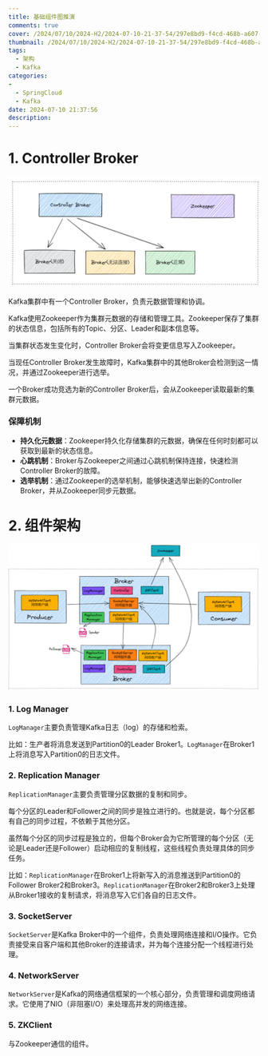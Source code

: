 ```yaml
---
title: 基础组件图推演
comments: true
cover: /2024/07/10/2024-H2/2024-07-10-21-37-54/297e8bd9-f4cd-468b-a607-261a60389ab0.png
thumbnail: /2024/07/10/2024-H2/2024-07-10-21-37-54/297e8bd9-f4cd-468b-a607-261a60389ab0.png
tags:
  - 架构
  - Kafka
categories:
- 
  - SpringCloud
  - Kafka
date: 2024-07-10 21:37:56
description:
---
```




# 1. Controller Broker

![297e8bd9-f4cd-468b-a607-261a60389ab0](./2024-07-10-21-37-54/297e8bd9-f4cd-468b-a607-261a60389ab0.png)

Kafka集群中有一个Controller Broker，负责元数据管理和协调。

Kafka使用Zookeeper作为集群元数据的存储和管理工具。Zookeeper保存了集群的状态信息，包括所有的Topic、分区、Leader和副本信息等。

当集群状态发生变化时，Controller Broker会将变更信息写入Zookeeper。

当现任Controller Broker发生故障时，Kafka集群中的其他Broker会检测到这一情况，并通过Zookeeper进行选举。

一个Broker成功竞选为新的Controller Broker后，会从Zookeeper读取最新的集群元数据。



### 保障机制

* **持久化元数据**：Zookeeper持久化存储集群的元数据，确保在任何时刻都可以获取到最新的状态信息。
* **心跳机制**：Broker与Zookeeper之间通过心跳机制保持连接，快速检测Controller Broker的故障。
* **选举机制**：通过Zookeeper的选举机制，能够快速选举出新的Controller Broker，并从Zookeeper同步元数据。



# 2. 组件架构

![6ac3895d-5426-482e-ad5a-293e32a7f42a](./2024-07-10-21-37-54/6ac3895d-5426-482e-ad5a-293e32a7f42a.png)



### 1. Log Manager

`LogManager`主要负责管理Kafka日志（log）的存储和检索。

比如：生产者将消息发送到Partition0的Leader Broker1。`LogManager`在Broker1上将消息写入Partition0的日志文件。



### 2. Replication Manager

`ReplicationManager`主要负责管理分区数据的复制和同步。

每个分区的Leader和Follower之间的同步是独立进行的。也就是说，每个分区都有自己的同步过程，不依赖于其他分区。

虽然每个分区的同步过程是独立的，但每个Broker会为它所管理的每个分区（无论是Leader还是Follower）启动相应的复制线程，这些线程负责处理具体的同步任务。

比如：`ReplicationManager`在Broker1上将新写入的消息推送到Partition0的Follower Broker2和Broker3。`ReplicationManager`在Broker2和Broker3上处理从Broker1接收的复制请求，将消息写入它们各自的日志文件。



### 3. SocketServer

`SocketServer`是Kafka Broker中的一个组件，负责处理网络连接和I/O操作。它负责接受来自客户端和其他Broker的连接请求，并为每个连接分配一个线程进行处理。



### 4. NetworkServer

`NetworkServer`是Kafka的网络通信框架的一个核心部分，负责管理和调度网络请求。它使用了NIO（非阻塞I/O）来处理高并发的网络连接。



### 5. ZKClient

与Zookeeper通信的组件。
